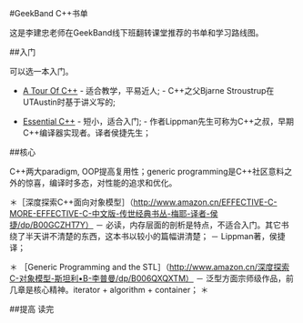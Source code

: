 #GeekBand C++书单

这是李建忠老师在GeekBand线下班翻转课堂推荐的书单和学习路线图。
 


##入门

可以选一本入门。
  *  [A Tour Of C++](http://www.amazon.com/Tour-C-Depth-ebook/dp/B00F8CWGOS)
    - 适合教学，平易近人;
    - C++之父Bjarne Stroustrup在UTAustin时基于讲义写的;

  *  [Essential C++](http://www.amazon.cn/Essential-C-中文版-李普曼/dp/B00E19SLYI)
    - 短小，适合入门;
    - 作者Lippman先生可称为C++之叔，早期C++编译器实现者。译者侯捷先生；

##核心

C++两大paradigm, OOP提高复用性；generic programming是C++社区意料之外的惊喜，编译时多态，对性能的追求和优化。

  ＊［深度探索C++面向对象模型］（http://www.amazon.cn/EFFECTIVE-C-MORE-EFFECTIVE-C-中文版-传世经典书丛-梅耶-译者-侯捷/dp/B00GCZHT7Y）
    － 必读，内存层面的剖析是特点，不适合入门。其它书绕了半天讲不清楚的东西，这本书以较小的篇幅讲清楚；
    － Lippman著，侯捷译；
    
  ＊ ［Generic Programming and the STL］（http://www.amazon.cn/深度探索C-对象模型-斯坦利•B-李普曼/dp/B006QXQXTM）
    － 泛型方面宗师级作品，前几章是核心精神。iterator + algorithm + container；
  ＊ 

##提高
读完
 
